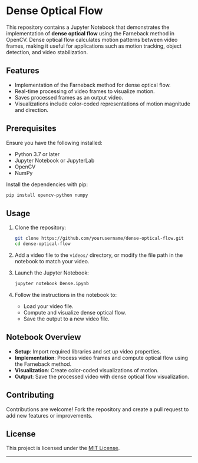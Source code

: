 # Dense Optical Flow 

This repository contains a Jupyter Notebook that demonstrates the implementation of **dense optical flow** using the Farneback method in OpenCV. Dense optical flow calculates motion patterns between video frames, making it useful for applications such as motion tracking, object detection, and video stabilization.

## Features

- Implementation of the Farneback method for dense optical flow.
- Real-time processing of video frames to visualize motion.
- Saves processed frames as an output video.
- Visualizations include color-coded representations of motion magnitude and direction.

## Prerequisites

Ensure you have the following installed:

- Python 3.7 or later
- Jupyter Notebook or JupyterLab
- OpenCV
- NumPy

Install the dependencies with pip:

```bash
pip install opencv-python numpy
```

## Usage

1. Clone the repository:
   ```bash
   git clone https://github.com/yourusername/dense-optical-flow.git
   cd dense-optical-flow
   ```

2. Add a video file to the `videos/` directory, or modify the file path in the notebook to match your video.

3. Launch the Jupyter Notebook:
   ```bash
   jupyter notebook Dense.ipynb
   ```

4. Follow the instructions in the notebook to:
   - Load your video file.
   - Compute and visualize dense optical flow.
   - Save the output to a new video file.

## Notebook Overview

- **Setup**: Import required libraries and set up video properties.
- **Implementation**: Process video frames and compute optical flow using the Farneback method.
- **Visualization**: Create color-coded visualizations of motion.
- **Output**: Save the processed video with dense optical flow visualization.

## Contributing

Contributions are welcome! Fork the repository and create a pull request to add new features or improvements.

## License

This project is licensed under the [MIT License](LICENSE).

---
